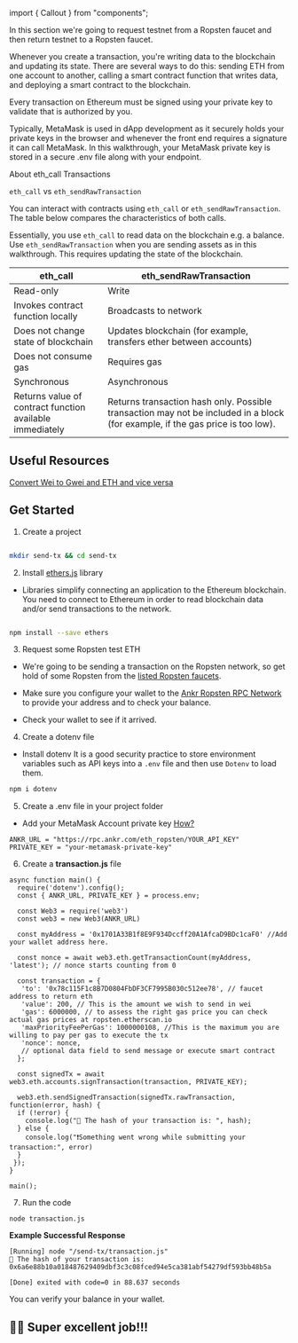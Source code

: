 import { Callout } from "components";

In this section we're going to request testnet from a Ropsten faucet and then return testnet to a Ropsten faucet.  

Whenever you create a transaction, you're writing data to the blockchain and updating its state. There are several ways to do this: sending ETH from one account to another, calling a smart contract function that writes data, and deploying a smart contract to the blockchain.

Every transaction on Ethereum must be signed using your private key to validate that is authorized by you.

Typically, MetaMask is used in dApp development as it securely holds your private keys in the browser and whenever the front end requires a signature it can call MetaMask. In this walkthrough, your MetaMask private key is stored in a secure .env file along with your endpoint. 

<Callout type="warning">
About eth_call Transactions

`eth_call` vs `eth_sendRawTransaction`

You can interact with contracts using `eth_call` or `eth_sendRawTransaction`. The table below compares the characteristics of both calls. 

Essentially, you use `eth_call` to read data on the blockchain e.g. a balance. Use `eth_sendRawTransaction` when you are sending assets as in this walkthrough. This requires updating the state of the blockchain.

| eth_call                                                  | 	eth_sendRawTransaction                                                                                                         |
|-----------------------------------------------------------|---------------------------------------------------------------------------------------------------------------------------------|
| Read-only                                                 | 	Write                                                                                                                          |
| Invokes contract function locally                         | 	Broadcasts to network                                                                                                          |
| Does not change state of blockchain	                      | Updates blockchain (for example, transfers ether between accounts)                                                              |
| Does not consume gas                                      | 	Requires gas                                                                                                                   |
| Synchronous                                               | 	Asynchronous                                                                                                                   |
|  Returns value of contract function available immediately | 	Returns transaction hash only. Possible transaction may not be included in a block (for example, if the gas price is too low). |
</Callout>

## Useful Resources

[Convert Wei to Gwei and ETH and vice versa](https://eth-converter.com/)

## Get Started

1) Create a project

```bash

mkdir send-tx && cd send-tx

```

2) Install [ethers.js](https://docs.ethers.io/v5/) library

 * Libraries simplify connecting an application to the Ethereum blockchain. You need to connect to Ethereum in order to read blockchain data and/or send transactions to the network.

```bash

npm install --save ethers

```

3) Request some Ropsten test ETH

* We're going to be sending a transaction on the Ropsten network, so get hold of some Ropsten from the [listed Ropsten faucets](/build/chains/ethereum/how-to/connect-metamask/#ropsten-and-faucets). 

* Make sure you configure your wallet to the [Ankr Ropsten RPC Network](/build/chains/ethereum/how-to/connect-metamask/#how-to-add-ankr-ropsten-rpc-to-your-wallet) to provide your address and to check your balance.  

* Check your wallet to see if it arrived. 


4) Create a dotenv file

* Install dotenv
    It is a good security practice to store environment variables such as API keys into a `.env` file and then use `Dotenv` to load them. 

```bash
npm i dotenv
```

5) Create a .env file in your project folder

* Add your MetaMask Account private key [How?](https://metamask.zendesk.com/hc/en-us/articles/360015289632-How-to-Export-an-Account-Private-Key)

```
ANKR_URL = "https://rpc.ankr.com/eth_ropsten/YOUR_API_KEY"
PRIVATE_KEY = "your-metamask-private-key"
```

6) Create a **transaction.js** file

```
async function main() {
  require('dotenv').config();
  const { ANKR_URL, PRIVATE_KEY } = process.env;

  const Web3 = require('web3')
  const web3 = new Web3(ANKR_URL)
 
  const myAddress = '0x1701A33B1f8E9F934Dccff20A1AfcaD9BDc1caF0' //Add your wallet address here.
 
  const nonce = await web3.eth.getTransactionCount(myAddress, 'latest'); // nonce starts counting from 0

  const transaction = {
   'to': '0x78c115F1c8B7D0804FbDF3CF7995B030c512ee78', // faucet address to return eth
   'value': 200, // This is the amount we wish to send in wei
   'gas': 6000000, // to assess the right gas price you can check actual gas prices at ropsten.etherscan.io
   'maxPriorityFeePerGas': 1000000108, //This is the maximum you are willing to pay per gas to execute the tx
   'nonce': nonce,
   // optional data field to send message or execute smart contract
  };
 
  const signedTx = await web3.eth.accounts.signTransaction(transaction, PRIVATE_KEY);
  
  web3.eth.sendSignedTransaction(signedTx.rawTransaction, function(error, hash) {
  if (!error) {
    console.log("🎉 The hash of your transaction is: ", hash);
  } else {
    console.log("❗Something went wrong while submitting your transaction:", error)
  }
 });
}

main();
```

7) Run the code 

```
node transaction.js
```

**Example Successful Response**

```
[Running] node "/send-tx/transaction.js"
🎉 The hash of your transaction is:  0x6a6e88b10a018487629409dbf3c3c08fced94e5ca381abf54279df593bb48b5a

[Done] exited with code=0 in 88.637 seconds
```

You can verify your balance in your wallet. 

<Callout> 

## 🙌🏽 Super excellent job!!!

</Callout>



